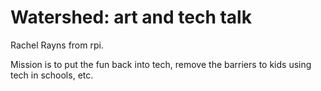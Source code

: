 # Watershed: art and tech talk

Rachel Rayns from rpi.

Mission is to put the fun back into tech, remove the barriers to kids using tech in schools, etc.

